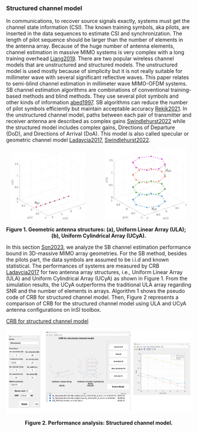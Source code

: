 ### Structured channel model

In communications, to recover source signals exactly, systems must get the channel state information (CSI). The known training symbols, aka pilots, are inserted in the data sequences to estimate CSI and synchronization. The length of pilot sequence should be larger than the number of elements in the antenna array. Because of the huge number of antenna elements, channel estimation in massive MIMO systems is very complex with a long training overhead [Liang2019]. There are two popular wireless channel models that are unstructured and structured models. The unstructured model is used mostly because of simplicity but it is not really suitable for millimeter wave with several significant reflective waves. This paper relates to semi-blind channel estimation in millimeter wave MIMO-OFDM systems. SB channel estimation algorithms are combinations of conventional training-based methods and blind methods. They use several pilot symbols and other kinds of information [abed1997]. SB algorithms can reduce the number of pilot symbols efficiently but maintain acceptable accuracy [Rekik2021]. In the unstructured channel model, paths between each pair of transmitter and receiver antenna are described as complex gains [Swindlehurst2022] while the structured model includes complex gains, Directions of Departure (DoD), and Directions of Arrival (DoA). This model is also called specular or geometric channel model [Ladaycia2017], [Swindlehurst2022].

<p float="left" style="text-align-last: center">
  <img src="./assets/img/Outputs/ULA.png" width=40%/>
  <img src="./assets/img/Outputs/UCyA.png" style="margin-left:10%" width=44%/>
</p>
<p style="text-align-last: center">
<b>
Figure 1. Geometric antenna structures: (a), Uniform Linear Array (ULA); (b), Uniform Cylindrical Array (UCyA).
</b>
</p>

In this section [Son2023], we analyze the SB channel estimation performance bound in 3D-massive MIMO array geometries. For the SB method, besides the pilots part, the data symbols are assumed to be i.i.d and known statistical. The performances of systems are measured by CRB [Ladaycia2017] for two antenna array structures, i.e., Uniform Linear Array (ULA) and Uniform Cylindrical Array (UCyA) as shown in Figure 1. From the simulation results, the UCyA outperforms the traditional ULA array regarding SNR and the number of elements in arrays. Algorithm 1 shows the pseudo code of CRB for structured channel model. Then, Figure 2 represents a comparison of CRB for the structured channel model using ULA and UCyA antenna configurations on InSI toolbox.

[CRB for structured channel model](../../../pseudo/CRB_SI_Structured.md ':include :type=code algorithm')

<p style="text-align-last: center">
<img src="./assets/img/Outputs/InSI_SI_Structured.png">
</p>
<p style="text-align-last: center">
<b>
Figure 2. Performance analysis: Structured channel model.
</b>
</p>


[Liang2019]: https://ieeexplore.ieee.org/document/8807374
[Kay1993]: https://dl.acm.org/doi/abs/10.5555/151045
[Ladaycia2017]: https://ieeexplore.ieee.org/abstract/document/7956173
[Garro2020]: https://ieeexplore.ieee.org/document/9040540
[Menni2012]: https://ieeexplore.ieee.org/abstract/document/6094230
[abed1997]: https://ieeexplore.ieee.org/abstract/document/622507/
[Rekik2021]: https://ieeexplore.ieee.org/document/9723265/
[Son2023]: https://dohaison.github.io/assets/pdf/2023_SSP.pdf
[Swindlehurst2022]: https://ieeexplore.ieee.org/document/9771077